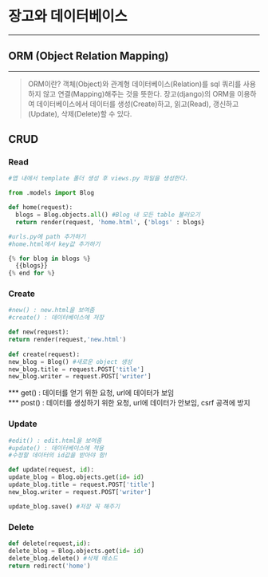 # 장고와 데이터베이스
------------
## ORM (Object Relation Mapping)
------------
> ORM이란? 객체(Object)와 관계형 데이터베이스(Relation)를 sql 쿼리를 사용하지 않고 연결(Mapping)해주는 것을 뜻한다. 
> 장고(django)의 ORM을 이용하여 데이터베이스에서 데이터를 생성(Create)하고, 읽고(Read), 갱신하고(Update), 삭제(Delete)할 수 있다.  

## CRUD
### Read
```python
#앱 내에서 template 폴더 생성 후 views.py 파일을 생성한다.  

from .models import Blog  

def home(request):
  blogs = Blog.objects.all() #Blog 내 모든 table 불러오기
  return render(request, 'home.html', {'blogs' : blogs}

#urls.py에 path 추가하기
#home.html에서 key값 추가하기

{% for blog in blogs %}
  {{blogs}}
{% end for %}
```
### Create
```python
#new() : new.html을 보여줌  
#create() : 데이터베이스에 저장  

def new(request):
return render(request,'new.html')
  
def create(request):
new_blog = Blog() #새로운 object 생성
new_blog.title = request.POST['title']
new_blog.writer = request.POST['writer']

```

 *** get() : 데이터를 얻기 위한 요청, url에 데이터가 보임  
 *** post() : 데이터를 생성하기 위한 요청, url에 데이터가 안보임, csrf 공격에 방지  

### Update
```python
#edit() : edit.html을 보여줌
#update() : 데이터베이스에 적용
#수정할 데이터의 id값을 받아야 함!  

def update(request, id):
update_blog = Blog.objects.get(id= id)
update_blog.title = request.POST['title']
new_blog.writer = request.POST['writer']

update_blog.save() #저장 꼭 해주기
```
### Delete
```python
def delete(request,id):
delete_blog = Blog.objects.get(id= id)
delete_blog.delete() #삭제 메소드
return redirect('home')
```
